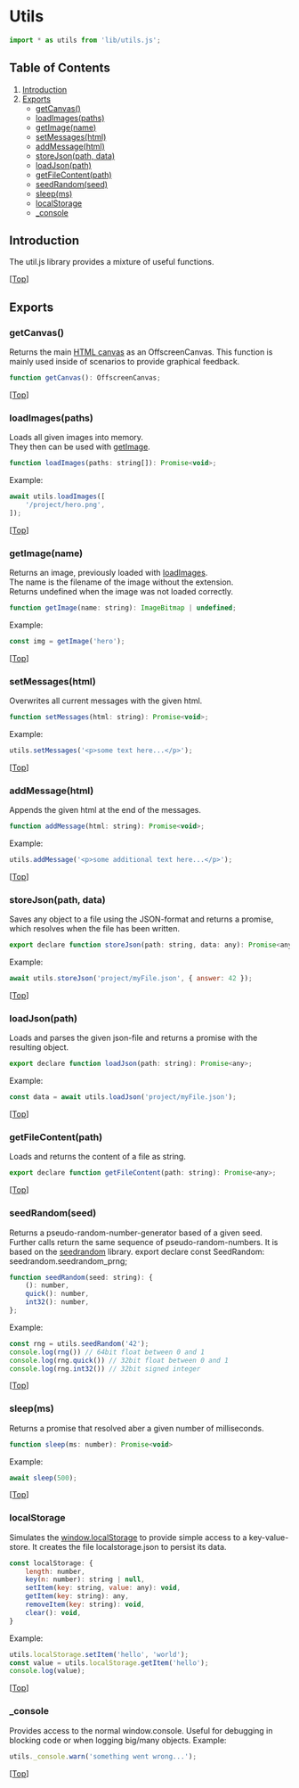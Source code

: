 # Utils

```javascript
import * as utils from 'lib/utils.js';
```

## Table of Contents
1. [Introduction](#introduction)
2. [Exports](#exports)
    - [getCanvas()](#getcanvas)
    - [loadImages(paths)](#loadimagespaths)
    - [getImage(name)](#getimagename)
    - [setMessages(html)](#setmessageshtml)
    - [addMessage(html)](#addmessagehtml)
    - [storeJson(path, data)](#storejsonpath-data)
    - [loadJson(path)](#loadjsonpath)
    - [getFileContent(path)](#getfilecontentpath)
    - [seedRandom(seed)](#seedrandomseed)
    - [sleep(ms)](#sleepms)
    - [localStorage](#localstorage)
    - [_console](#_console)


## Introduction
The util.js library provides a mixture of useful functions.

[[Top](#utils)]



## Exports


### getCanvas()
Returns the main [HTML canvas](https://www.w3schools.com/html/html5_canvas.asp) as an OffscreenCanvas. This function is mainly used inside of scenarios to provide graphical feedback.
```javascript
function getCanvas(): OffscreenCanvas;
```
[[Top](#utils)]


### loadImages(paths)
Loads all given images into memory.  
They then can be used with [getImage](#getimagename).
```javascript
function loadImages(paths: string[]): Promise<void>;
```
Example:
```javascript
await utils.loadImages([
    '/project/hero.png',
]);
```
[[Top](#utils)]


### getImage(name)
Returns an image, previously loaded with [loadImages](#loadimagespaths).  
The name is the filename of the image without the extension.  
Returns undefined when the image was not loaded correctly.
```javascript
function getImage(name: string): ImageBitmap | undefined;
```
Example:
```javascript
const img = getImage('hero');
```
[[Top](#utils)]


### setMessages(html)
Overwrites all current messages with the given html.
```javascript
function setMessages(html: string): Promise<void>;
```
Example:
```javascript
utils.setMessages('<p>some text here...</p>');
```
[[Top](#utils)]


### addMessage(html)
Appends the given html at the end of the messages.
```javascript
function addMessage(html: string): Promise<void>;
```
Example:
```javascript
utils.addMessage('<p>some additional text here...</p>');
```
[[Top](#utils)]


### storeJson(path, data)
Saves any object to a file using the JSON-format and returns a promise, which resolves when the file has been written.
```javascript
export declare function storeJson(path: string, data: any): Promise<any>;
```
Example:
```javascript
await utils.storeJson('project/myFile.json', { answer: 42 });
```
[[Top](#utils)]


### loadJson(path)
Loads and parses the given json-file and returns a promise with the resulting object.
```javascript
export declare function loadJson(path: string): Promise<any>;
```
Example:
```javascript
const data = await utils.loadJson('project/myFile.json');
```
[[Top](#utils)]


### getFileContent(path)
Loads and returns the content of a file as string.
```javascript
export declare function getFileContent(path: string): Promise<any>;
```
[[Top](#utils)]


### seedRandom(seed)
Returns a pseudo-random-number-generator based of a given seed. Further calls return the same sequence of pseudo-random-numbers. It is based on the [seedrandom](https://github.com/davidbau/seedrandom) library.
export declare const SeedRandom: seedrandom.seedrandom_prng;
```javascript
function seedRandom(seed: string): {
    (): number,
    quick(): number,
    int32(): number,
};
```
Example:
```javascript
const rng = utils.seedRandom('42');
console.log(rng()) // 64bit float between 0 and 1
console.log(rng.quick()) // 32bit float between 0 and 1
console.log(rng.int32()) // 32bit signed integer
```
[[Top](#utils)]


### sleep(ms)
Returns a promise that resolved aber a given number of milliseconds.
```javascript
function sleep(ms: number): Promise<void>
```
Example:
```javascript
await sleep(500);
```
[[Top](#utils)]


### localStorage
Simulates the [window.localStorage](https://developer.mozilla.org/en-US/docs/Web/API/Window/localStorage) to provide simple access to a key-value-store.
It creates the file localstorage.json to persist its data.
```javascript
const localStorage: {
    length: number,
    key(n: number): string | null,
    setItem(key: string, value: any): void,
    getItem(key: string): any,
    removeItem(key: string): void,
    clear(): void,
}
```
Example:
```javascript
utils.localStorage.setItem('hello', 'world');
const value = utils.localStorage.getItem('hello');
console.log(value);
```
[[Top](#utils)]


### _console
Provides access to the normal window.console. Useful for debugging in blocking code or when logging big/many objects.
Example:
```javascript
utils._console.warn('something went wrong...');
```
[[Top](#utils)]